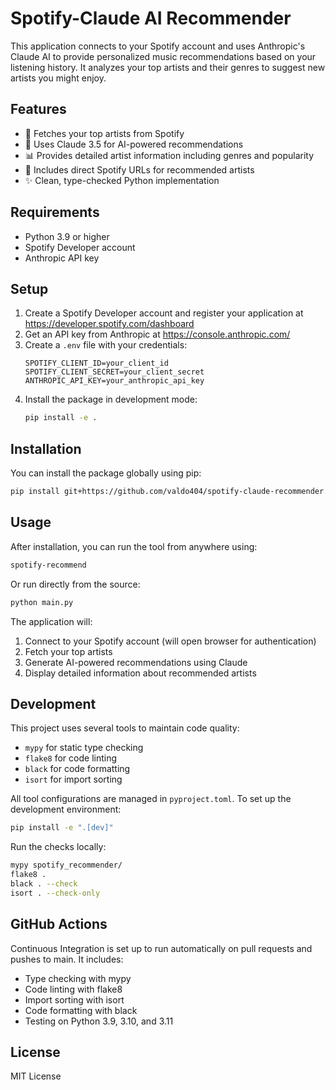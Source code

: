 # Spotify-Claude AI Recommender

This application connects to your Spotify account and uses Anthropic's Claude AI to provide personalized music recommendations based on your listening history. It analyzes your top artists and their genres to suggest new artists you might enjoy.

## Features

- 🎵 Fetches your top artists from Spotify
- 🤖 Uses Claude 3.5 for AI-powered recommendations
- 📊 Provides detailed artist information including genres and popularity
- 🔗 Includes direct Spotify URLs for recommended artists
- ✨ Clean, type-checked Python implementation

## Requirements

- Python 3.9 or higher
- Spotify Developer account
- Anthropic API key

## Setup

1. Create a Spotify Developer account and register your application at https://developer.spotify.com/dashboard
2. Get an API key from Anthropic at https://console.anthropic.com/
3. Create a `.env` file with your credentials:
   ```env
   SPOTIFY_CLIENT_ID=your_client_id
   SPOTIFY_CLIENT_SECRET=your_client_secret
   ANTHROPIC_API_KEY=your_anthropic_api_key
   ```
4. Install the package in development mode:
   ```bash
   pip install -e .
   ```

## Installation

You can install the package globally using pip:

```bash
pip install git+https://github.com/valdo404/spotify-claude-recommender.git
```

## Usage

After installation, you can run the tool from anywhere using:
```bash
spotify-recommend
```

Or run directly from the source:
```bash
python main.py
```

The application will:
1. Connect to your Spotify account (will open browser for authentication)
2. Fetch your top artists
3. Generate AI-powered recommendations using Claude
4. Display detailed information about recommended artists

## Development

This project uses several tools to maintain code quality:

- `mypy` for static type checking
- `flake8` for code linting
- `black` for code formatting
- `isort` for import sorting

All tool configurations are managed in `pyproject.toml`. To set up the development environment:

```bash
pip install -e ".[dev]"
```

Run the checks locally:
```bash
mypy spotify_recommender/
flake8 .
black . --check
isort . --check-only
```

## GitHub Actions

Continuous Integration is set up to run automatically on pull requests and pushes to main. It includes:
- Type checking with mypy
- Code linting with flake8
- Import sorting with isort
- Code formatting with black
- Testing on Python 3.9, 3.10, and 3.11

## License

MIT License
